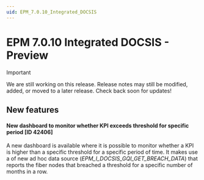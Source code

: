 ```yaml
---
uid: EPM_7.0.10_Integrated_DOCSIS
---
```


# EPM 7.0.10 Integrated DOCSIS - Preview

> [!IMPORTANT]
> We are still working on this release. Release notes may still be modified, added, or moved to a later release. Check back soon for updates!

## New features

#### New dashboard to monitor whether KPI exceeds threshold for specific period [ID 42406]

A new dashboard is available where it is possible to monitor whether a KPI is higher than a specific threshold for a specific period of time. It makes use a of new ad hoc data source (*EPM_I_DOCSIS_GQI_GET_BREACH_DATA*) that reports the fiber nodes that breached a threshold for a specific number of months in a row.
